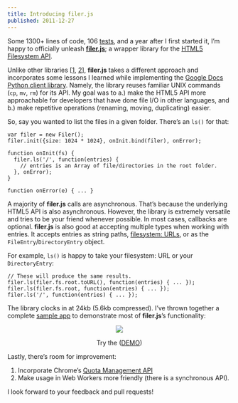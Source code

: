 ```yaml
---
title: Introducing filer.js
published: 2011-12-27
---
```


<p>Some 1300+ lines of code, 106 <a href="https://github.com/ebidel/filer.js/tree/master/tests" target="_blank">tests</a>, and a year after I first started it, I&rsquo;m happy to officially unleash <strong><a href="https://github.com/ebidel/filer.js" target="_blank">filer.js</a></strong>; a wrapper library for the <a href="http://ericbidelman.tumblr.com/post/8165285763/my-book-is-finally-out-using-the-html5-filesystem" target="_blank">HTML5 Filesystem API</a>.</p>

<p>Unlike other libraries [<a href="https://github.com/ajaxorg/webfs" target="_blank">1</a>, <a href="http://code.google.com/p/closure-library/source/browse/trunk/closure/goog/fs/fs.js" target="_blank">2</a>], <strong>filer.js</strong> takes a different approach and incorporates some lessons I learned while implementing the <a href="http://code.google.com/p/gdata-python-client/source/browse/src/gdata/docs/client.py?r=d045d2d934e25266a02ff1e45c82fb68591e08e0" target="_blank">Google Docs Python client library</a>. Namely, the library reuses familiar UNIX commands (<code>cp</code>, <code>mv</code>, <code>rm</code>) for its API. My goal was to a.) make the HTML5 API more approachable for developers that have done file I/O in other languages, and b.) make repetitive operations (renaming, moving, duplicating) easier.</p>

<p>So, say you wanted to list the files in a given folder. There&rsquo;s an <code>ls()</code> for that:</p>

<pre><code>var filer = new Filer();
filer.init({size: 1024 * 1024}, onInit.bind(filer), onError);

function onInit(fs) {
  filer.ls('/', function(entries) {
    // entries is an Array of file/directories in the root folder.
  }, onError);
}

function onError(e) { ... }
</code></pre>

<p>A majority of <strong>filer.js</strong> calls are asynchronous. That&rsquo;s because the underlying HTML5 API is also asynchronous. However, the library is extremely versatile and tries to be your friend whenever possible. In most cases, callbacks are optional. <strong>filer.js</strong> is also good at accepting multiple types when working with entries. It accepts entries as string paths, <a href="http://www.html5rocks.com/en/tutorials/file/filesystem/#toc-filesystemurls" target="_blank">filesystem: URLs</a>, or as the <code>FileEntry</code>/<code>DirectoryEntry</code> object.</p>

<p>For example, <code>ls()</code> is happy to take your filesystem: URL or your <code>DirectoryEntry</code>:</p>

<pre><code>// These will produce the same results.
filer.ls(filer.fs.root.toURL(), function(entries) { ... });
filer.ls(filer.fs.root, function(entries) { ... });
filer.ls('/', function(entries) { ... });
</code></pre>

<p>The library clocks in at 24kb (5.6kb compressed). I&rsquo;ve thrown together a complete <a href="http://html5-demos.appspot.com/static/filesystem/filer.js/demos/index.html" target="_blank">sample app</a> to demonstrate most of <strong>filer.js</strong>&rsquo;s functionality:</p>

<figure style="text-align:center"><a href="http://html5-demos.appspot.com/static/filesystem/filer.js/demos/index.html" target="_blank"><figure class="tmblr-full" data-orig-height="188" data-orig-width="400" data-orig-src="https://github.com/ebidel/filer.js/raw/master/demos/images/demo_screenshot.png"><img src="https://78.media.tumblr.com/40a6fcc2ed6352e8abb65ee774a1731a/tumblr_inline_p8nnpvs2du1qlvegx_540.png" data-orig-height="188" data-orig-width="400" data-orig-src="https://github.com/ebidel/filer.js/raw/master/demos/images/demo_screenshot.png"/></figure></a><figcaption>Try the (<a href="http://html5-demos.appspot.com/static/filesystem/filer.js/demos/index.html" target="_blank">DEMO</a>)</figcaption></figure><p>Lastly, there&rsquo;s room for improvement:</p>

<ol><li>Incorporate Chrome&rsquo;s <a href="http://code.google.com/chrome/whitepapers/storage.html" target="_blank">Quota Management API</a></li>
<li>Make usage in Web Workers more friendly (there is a synchronous API).</li>
</ol><p>I look forward to your feedback and pull requests!</p>
